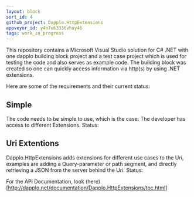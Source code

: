 ```yaml
---
layout: block
sort_id: 4
github_project: Dapplo.HttpExtensions
appveyor_id: y4n7u63336vhuy46
tags: work_in_progress
---
```


This repository contains a Microsoft Visual Studio solution for C# .NET with one dapplo building block project and a test case project which is used for testing the code and also serves as example code. The building block was created so one can quickly access information via http(s) by using .NET extensions.


Here are some of the requirements and their current status:

Simple
------
The code needs to be simple to use, which is the case: The developer has access to different Extensions.
Status: <span class="glyphicon glyphicon-ok"/>

Uri Extentions
----------------
Dapplo.HttpExtensions adds extensions for different use cases to the Uri, examples are adding a Query-parameter or path segment, and directly retrieving a JSON from the server behind the Uri.
Status: <span class="glyphicon glyphicon-ok"/>

For the API Documentation, look (here)[http://dapplo.net/documentation/Dapplo.HttpExtensions/toc.html]
